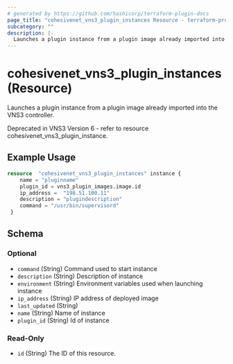 ```yaml
---
# generated by https://github.com/hashicorp/terraform-plugin-docs
page_title: "cohesivenet_vns3_plugin_instances Resource - terraform-provider-cohesivenet"
subcategory: ""
description: |-
  Launches a plugin instance from a plugin image already imported into the VNS3 controller.
---
```


# cohesivenet_vns3_plugin_instances (Resource)

Launches a plugin instance from a plugin image already imported into the VNS3 controller.

Deprecated in VNS3 Version 6 - refer to resource cohesivenet_vns3_plugin_instance.

## Example Usage

```terraform
resource  "cohesivenet_vns3_plugin_instances" instance {
    name = "pluginname"
    plugin_id = vns3_plugin_images.image.id
    ip_address =  "198.51.100.11"
    description = "plugindescription"
    command = "/usr/bin/supervisord"
 }
```

<!-- schema generated by tfplugindocs -->
## Schema

### Optional

- `command` (String) Command used to start instance
- `description` (String) Description of instance
- `environment` (String) Environment variables used when launching instance
- `ip_address` (String) IP address of deployed image
- `last_updated` (String)
- `name` (String) Name of instance
- `plugin_id` (String) Id of instance

### Read-Only

- `id` (String) The ID of this resource.



